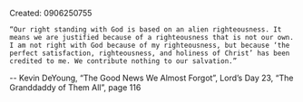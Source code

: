 Created: 0906250755

    “Our right standing with God is based on an alien righteousness. It means we are justified because of a righteousness that is not our own. I am not right with God because of my righteousness, but because ‘the perfect satisfaction, righteousness, and holiness of Christ’ has been credited to me. We contribute nothing to our salvation.”

-- Kevin DeYoung, “The Good News We Almost Forgot”, Lord’s Day 23, “The Granddaddy of Them All”, page 116


